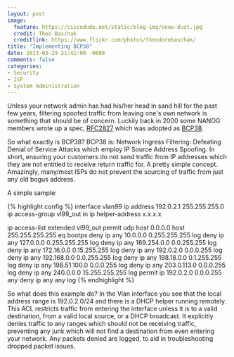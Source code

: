 ```yaml
---
layout: post
image:
  feature: https://ciscodude.net/static/blog-img/snow-dust.jpg
  credit: Theo Baschak
  creditlink: https://www.flickr.com/photos/theodorebaschak/
title: "Implementing BCP38"
date: 2013-03-29 21:41:00 -0600
comments: false
categories:
- Security
- ISP
- System Administration
---
```

Unless your network admin has had his/her head in sand hill for the past few years, filtering spoofed traffic from leaving one's own network is something that should be of concern. Luckily back in 2000 some NANOG members wrote up a spec, [RFC2827](http://tools.ietf.org/html/rfc2827.html) which was adopted as [BCP38](http://tools.ietf.org/html/bcp38).


So what exactly is BCP38? BCP38 is: Network Ingress Filtering: Defeating Denial of Service Attacks which employ IP Source Address Spoofing. In short, ensuring your customers do not send traffic from IP addresses which they are not entitled to receive return traffic for. A pretty simple concept. Amazingly, many/most ISPs do not prevent the sourcing of traffic from just any old bogus address.

A simple sample:

{% highlight config %}
interface vlan99
 ip address 192.0.2.1 255.255.255.0
 ip access-group vl99_out in
 ip helper-address x.x.x.x

ip access-list extended vl99_out
 permit udp host 0.0.0.0 host 255.255.255.255 eq bootps
 deny   ip any 10.0.0.0 0.255.255.255 log
 deny   ip any 127.0.0.0 0.255.255.255 log
 deny   ip any 169.254.0.0 0.0.255.255 log
 deny   ip any 172.16.0.0 0.15.255.255 log
 deny   ip any 192.0.2.0 0.0.0.255 log
 deny   ip any 192.168.0.0 0.0.255.255 log
 deny   ip any 198.18.0.0 0.1.255.255 log
 deny   ip any 198.51.100.0 0.0.0.255 log
 deny   ip any 203.0.113.0 0.0.0.255 log
 deny   ip any 240.0.0.0 15.255.255.255 log
 permit ip 192.0.2.0 0.0.0.255 any
 deny   ip any any log
{% endhighlight %}

So what does this example do? In the Vlan interface you see that the local address range is 192.0.2.0/24 and there is a DHCP helper running remotely. This ACL restricts traffic from entering the interface unless it is to a valid destination, from a valid local source, or a DHCP broadcast. It explicitly denies traffic to any ranges which should not be receiving traffic, preventing any junk which will not find a destination from even entering your network. Any packets denied are logged, to aid in troubleshooting dropped packet issues.

